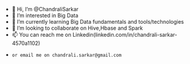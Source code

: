 - 👋 Hi, I’m @ChandraliSarkar
- 👀 I’m interested in Big Data
- 🌱 I’m currently learning Big Data fundamentals and tools/technologies
- 💞️ I’m looking to collaborate on Hive,Hbase and Spark
- 📫 You can reach me on Linkedin(linkedin.com/in/chandrali-sarkar-4570a1102)
-     or email me on chandrali.sarkar@gmail.com

<!---
ChandraliSarkar/ChandraliSarkar is a ✨ special ✨ repository because its `README.md` (this file) appears on your GitHub profile.
You can click the Preview link to take a look at your changes.
--->
